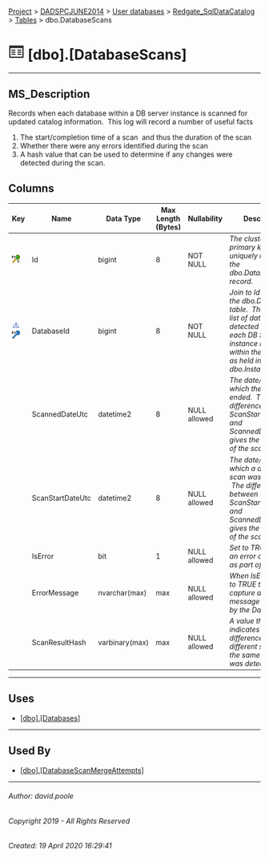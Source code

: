 #### 

[Project](../../../../index.md) > [DADSPCJUNE2014](../../../index.md) > [User databases](../../index.md) > [Redgate_SqlDataCatalog](../index.md) > [Tables](Tables.md) > dbo.DatabaseScans

# ![Tables](../../../../Images/Table32.png) [dbo].[DatabaseScans]

---

## <a name="#description"></a>MS_Description

Records when each database within a DB server instance is scanned for updated catalog information.  This log will record a number of useful facts
1. The start/completion time of a scan  and thus the duration of the scan
2. Whether there were any errors identified during the scan
3. A hash value that can be used to determine if any changes were detected during the scan.

## <a name="#columns"></a>Columns

| Key | Name | Data Type | Max Length (Bytes) | Nullability | Description |
|---|---|---|---|---|---|
| [![Cluster Primary Key PK_DatabaseScans: Id](../../../../Images/pkcluster.png)](#indexes) | Id | bigint | 8 | NOT NULL | _The clustered primary key that uniquely identifies the dbo.DatabaseScans record._ |
| [![Indexes IX_DatabaseScans_DatabaseId](../../../../Images/Index.png)](#indexes)[![Foreign Keys FK_DatabaseScans_Databases_DatabaseId: [dbo].[Databases].DatabaseId](../../../../Images/fk.png)](#foreignkeys) | DatabaseId | bigint | 8 | NOT NULL | _Join to Id column in the dbo.Databases table.  This holds a list of databases detected within each DB Server instance registered within the catalog as held in dbo.Instances_ |
|  | ScannedDateUtc | datetime2 | 8 | NULL allowed | _The date/time at which the scan ended.  The difference between ScanStartDateUtc and ScannedDateUtc gives the duration of the scan._ |
|  | ScanStartDateUtc | datetime2 | 8 | NULL allowed | _The date/time at which a database scan was initiated.  The difference between ScanStartDateUtc and ScannedDateUtc gives the duration of the scan._ |
|  | IsError | bit | 1 | NULL allowed | _Set to TRUE when an error occurred as part of the scan_ |
|  | ErrorMessage | nvarchar(max) | max | NULL allowed | _When IsError is set to TRUE this will capture any error message detected by the Data Catalog_ |
|  | ScanResultHash | varbinary(max) | max | NULL allowed | _A value that indicates whether a difference between different scans of the same database was detected._ |


---

## <a name="#uses"></a>Uses

* [[dbo].[Databases]](Databases.md)


---

## <a name="#usedby"></a>Used By

* [[dbo].[DatabaseScanMergeAttempts]](DatabaseScanMergeAttempts.md)


---

###### Author:  david.poole

###### Copyright 2019 - All Rights Reserved

###### Created: 19 April 2020 16:29:41

